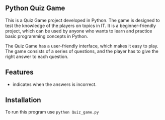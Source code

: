 ## Python Quiz Game
This is a Quiz Game project developed in Python. The game is designed to test the knowledge of the players on topics in IT. It is a beginner-friendly project, which can be used by anyone who wants to learn and practice basic programming concepts in Python.

The Quiz Game has a user-friendly interface, which makes it easy to play. The game consists of a series of questions, and the player has to give the right answer to each question.

## Features
* indicates when the answers is incorrect.

## Installation
To run this program use 
`python Quiz_game.py`
